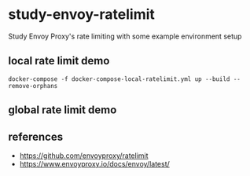# study-envoy-ratelimit

Study Envoy Proxy's rate limiting with some example environment setup

## local rate limit demo

```
docker-compose -f docker-compose-local-ratelimit.yml up --build --remove-orphans
```

## global rate limit demo

## references

- https://github.com/envoyproxy/ratelimit
- https://www.envoyproxy.io/docs/envoy/latest/
